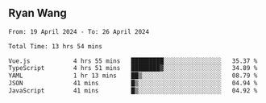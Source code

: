 ## Ryan Wang

<!--START_SECTION:waka-->

```txt
From: 19 April 2024 - To: 26 April 2024

Total Time: 13 hrs 54 mins

Vue.js            4 hrs 55 mins   █████████░░░░░░░░░░░░░░░░   35.37 %
TypeScript        4 hrs 51 mins   ████████▓░░░░░░░░░░░░░░░░   34.89 %
YAML              1 hr 13 mins    ██▒░░░░░░░░░░░░░░░░░░░░░░   08.79 %
JSON              41 mins         █▒░░░░░░░░░░░░░░░░░░░░░░░   04.94 %
JavaScript        41 mins         █▒░░░░░░░░░░░░░░░░░░░░░░░   04.92 %
```

<!--END_SECTION:waka-->
